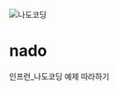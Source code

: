 ![나도코딩](https://github.com/museundal/nado/assets/111245560/4a5d347a-b4af-46c2-9dcf-04bd7e174425)
# nado
인프런_나도코딩 예제 따라하기

